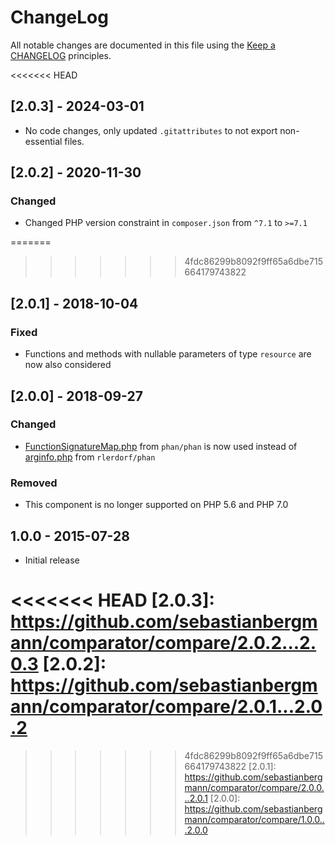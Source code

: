 # ChangeLog

All notable changes are documented in this file using the [Keep a CHANGELOG](https://keepachangelog.com/) principles.

<<<<<<< HEAD
## [2.0.3] - 2024-03-01

* No code changes, only updated `.gitattributes` to not export non-essential files.

## [2.0.2] - 2020-11-30

### Changed

* Changed PHP version constraint in `composer.json` from `^7.1` to `>=7.1`

=======
>>>>>>> 4fdc86299b8092f9ff65a6dbe715664179743822
## [2.0.1] - 2018-10-04

### Fixed

* Functions and methods with nullable parameters of type `resource` are now also considered

## [2.0.0] - 2018-09-27

### Changed

* [FunctionSignatureMap.php](https://raw.githubusercontent.com/phan/phan/master/src/Phan/Language/Internal/FunctionSignatureMap.php) from `phan/phan` is now used instead of [arginfo.php](https://raw.githubusercontent.com/rlerdorf/phan/master/includes/arginfo.php) from `rlerdorf/phan`

### Removed

* This component is no longer supported on PHP 5.6 and PHP 7.0

## 1.0.0 - 2015-07-28

* Initial release

<<<<<<< HEAD
[2.0.3]: https://github.com/sebastianbergmann/comparator/compare/2.0.2...2.0.3
[2.0.2]: https://github.com/sebastianbergmann/comparator/compare/2.0.1...2.0.2
=======
>>>>>>> 4fdc86299b8092f9ff65a6dbe715664179743822
[2.0.1]: https://github.com/sebastianbergmann/comparator/compare/2.0.0...2.0.1
[2.0.0]: https://github.com/sebastianbergmann/comparator/compare/1.0.0...2.0.0
